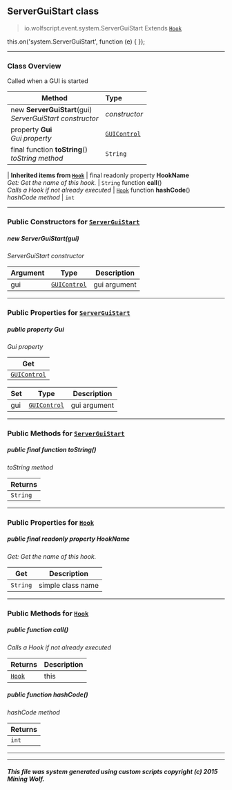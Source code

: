 ## ServerGuiStart __class__

>io.wolfscript.event.system.ServerGuiStart
>Extends [`Hook`](../../hook/Hook.md)

this.on('system.ServerGuiStart', function (e) { });

---

### Class Overview

Called when a GUI is started

Method | Type   
--- | :--- 
new __ServerGuiStart__(gui) <br> _ServerGuiStart constructor_ | _constructor_
  property __Gui__ <br> _Gui property_ | [`GUIControl`](../../api/gui/GUIControl.md)
final function __toString__() <br> _toString method_ | `String`
 |
__Inherited items from [`Hook`](../../hook/Hook.md)__ |
final readonly property __HookName__ <br> _Get: Get the name of this hook._ | `String`
 function __call__() <br> _Calls a Hook if not already executed_ | [`Hook`](../../hook/Hook.md)
 function __hashCode__() <br> _hashCode method_ | `int`





---

### Public Constructors for [`ServerGuiStart`](ServerGuiStart.md)

##### <a id='serverguistart'></a>new __ServerGuiStart__(gui) 

_ServerGuiStart constructor_

Argument | Type | Description  
--- | --- | --- 
gui | [`GUIControl`](../../api/gui/GUIControl.md) | gui argument

---

### Public Properties for [`ServerGuiStart`](ServerGuiStart.md)

##### <a id='gui'></a>public   property __Gui__

_Gui property_

Get | 
--- | 
[`GUIControl`](../../api/gui/GUIControl.md) |

Set | Type | Description  
--- | --- | --- 
gui | [`GUIControl`](../../api/gui/GUIControl.md) | gui argument


---

### Public Methods for [`ServerGuiStart`](ServerGuiStart.md)

##### <a id='tostring'></a>public final function __toString__()

_toString method_

Returns | 
--- | 
`String` |


---

### Public Properties for [`Hook`](../../hook/Hook.md)

##### <a id='hookname'></a>public final readonly property __HookName__

_Get: Get the name of this hook._

Get | Description
--- | --- 
`String` | simple class name



---

### Public Methods for [`Hook`](../../hook/Hook.md)

##### <a id='call'></a>public  function __call__()

_Calls a Hook if not already executed_

Returns | Description
--- | --- 
[`Hook`](../../hook/Hook.md) | this


##### <a id='hashcode'></a>public  function __hashCode__()

_hashCode method_

Returns | 
--- | 
`int` |


---


---


##### This file was system generated using custom scripts copyright (c) 2015 Mining Wolf.
	


